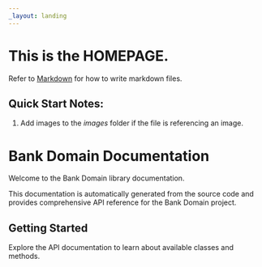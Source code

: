 ```yaml
---
_layout: landing
---
```


# This is the **HOMEPAGE**.

Refer to [Markdown](http://daringfireball.net/projects/markdown/) for how to write markdown files.

## Quick Start Notes:

1. Add images to the *images* folder if the file is referencing an image.

# Bank Domain Documentation

Welcome to the Bank Domain library documentation.

This documentation is automatically generated from the source code and provides comprehensive API reference for the Bank Domain project.

## Getting Started

Explore the API documentation to learn about available classes and methods.